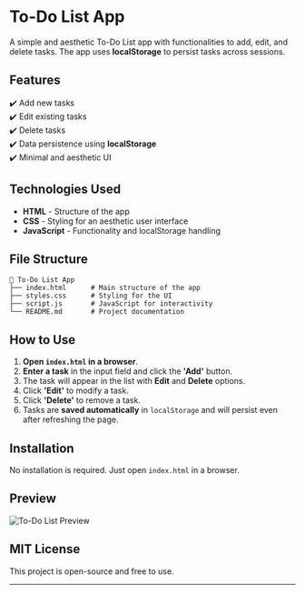 # To-Do List App

A simple and aesthetic To-Do List app with functionalities to add, edit, and delete tasks. The app uses **localStorage** to persist tasks across sessions.

## Features

✔️ Add new tasks  
✔️ Edit existing tasks  
✔️ Delete tasks  
✔️ Data persistence using **localStorage**  
✔️ Minimal and aesthetic UI  

## Technologies Used

- **HTML** - Structure of the app
- **CSS** - Styling for an aesthetic user interface
- **JavaScript** - Functionality and localStorage handling

## File Structure

```
📂 To-Do List App
├── index.html      # Main structure of the app
├── styles.css      # Styling for the UI
├── script.js       # JavaScript for interactivity
└── README.md       # Project documentation
```

## How to Use

1. **Open `index.html` in a browser**.
2. **Enter a task** in the input field and click the **'Add'** button.
3. The task will appear in the list with **Edit** and **Delete** options.
4. Click **'Edit'** to modify a task.
5. Click **'Delete'** to remove a task.
6. Tasks are **saved automatically** in `localStorage` and will persist even after refreshing the page.

## Installation

No installation is required. Just open `index.html` in a browser.

## Preview

![To-Do List Preview](https://via.placeholder.com/600x300.png?text=To-Do+List+App)

## MIT License

This project is open-source and free to use.

---


